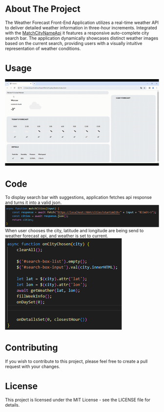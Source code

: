 # About The Project
The Weather Forecast Front-End Application utilizes a real-time weather API 
to deliver detailed weather information in three-hour increments. Integrated 
with the [MatchCityNameApi](https://github.com/KrzysztofTybinka/MatchCityNameApi) it features a responsive auto-complete city search bar. 
The application dynamically showcases distinct weather images based on the current 
search, providing users with a visually intuitive representation of weather conditions. 

# Usage
<img src="content/presentation.gif">

# Code
To display search bar with suggestions, application fetches api response and turns it into a valid json.
<br />
<img src="content/matchCity.png">
When user chooses the city, latitude and longitude are being send to weather forecast api, and weather is set to current.
<br />
<img src="content/cityChosen.png">

# Contributing
If you wish to contribute to this project, please feel free to create a pull request with your changes.

# License
This project is licensed under the MIT License - see the LICENSE file for details.

